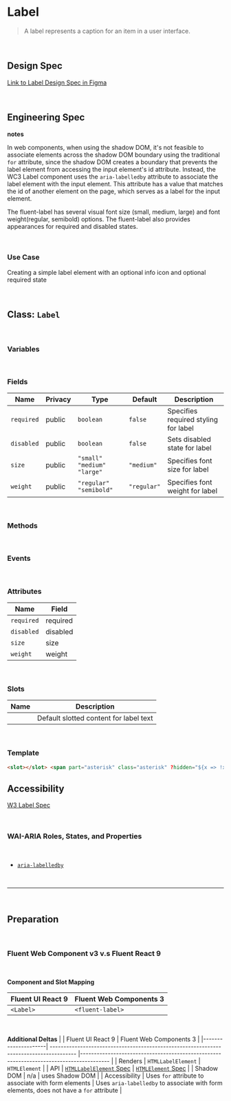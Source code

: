 # Label

> A label represents a caption for an item in a user interface.

<br />

## **Design Spec**

[Link to Label Design Spec in Figma](https://www.figma.com/file/jpWO2FMBefirTyThf5Rg2P/Label?node-id=2%3A476&t=QCdofuTbXkUjMS4d-0)

<br />

## **Engineering Spec**

**notes**

In web components, when using the shadow DOM, it's not feasible to associate elements across the shadow DOM boundary using the traditional `for` attribute, since the shadow DOM creates a boundary that prevents the label element from accessing the input element's id attribute. Instead, the WC3 Label component uses the `aria-labelledby` attribute to associate the label element with the input element. This attribute has a value that matches the id of another element on the page, which serves as a label for the input element.

The fluent-label has several visual font size (small, medium, large) and font weight(regular, semibold) options. The fluent-label also provides appearances for required and disabled states.

<br />

### Use Case

Creating a simple label element with an optional info icon and optional required state

<br />

## Class: `Label`

<br />

### **Variables**

<br />

### **Fields**

| Name       | Privacy | Type                           | Default     | Description                          |
| ---------- | ------- | ------------------------------ | ----------- | ------------------------------------ |
| `required` | public  | `boolean`                      | `false`     | Specifies required styling for label |
| `disabled` | public  | `boolean`                      | `false`     | Sets disabled state for label        |
| `size`     | public  | `"small"` `"medium"` `"large"` | `"medium"`  | Specifies font size for label        |
| `weight`   | public  | `"regular"` `"semibold"`       | `"regular"` | Specifies font weight for label      |

<br />

### **Methods**

<br />

### **Events**

<br />

### **Attributes**

| Name       | Field    |
| ---------- | -------- |
| `required` | required |
| `disabled` | disabled |
| `size`     | size     |
| `weight`   | weight   |

<br />

### **Slots**

| Name | Description                            |
| ---- | -------------------------------------- |
|      | Default slotted content for label text |

<br />

### **Template**

```html
<slot></slot> <span part="asterisk" class="asterisk" ?hidden="${x => !x.required}">*</span>
```

## **Accessibility**

[W3 Label Spec](https://www.w3.org/WAI/tutorials/forms/labels/)

<br />

### **WAI-ARIA Roles, States, and Properties**

<br />

- [`aria-labelledby`](https://www.w3.org/TR/wai-aria-1.2/#aria-labelledby)

<br />
<hr />
<br />

## **Preparation**

<br />

### **Fluent Web Component v3 v.s Fluent React 9**

<br />

**Component and Slot Mapping**

| Fluent UI React 9 | Fluent Web Components 3 |
| ----------------- | ----------------------- |
| `<Label>`         | `<fluent-label>`        |

<br />

**Additional Deltas**
| | Fluent UI React 9 | Fluent Web Components 3 |
|---------------------| --------------------------------------------------------------------------------------- |---------------------------------------------------------------------------------------- |
| Renders | `HTMLLabelElement` | `HTMLElement` |
| API | [`HTMLLabelElement` Spec](https://developer.mozilla.org/en-US/docs/Web/API/HTMLLabelElement) | [`HTMLElement` Spec](https://developer.mozilla.org/en-US/docs/Web/API/HTMLElement) |
| Shadow DOM | n/a | uses Shadow DOM |
| Accessibility | Uses `for` attribute to associate with form elements | Uses `aria-labelledby` to associate with form elements, does not have a `for` attribute |
